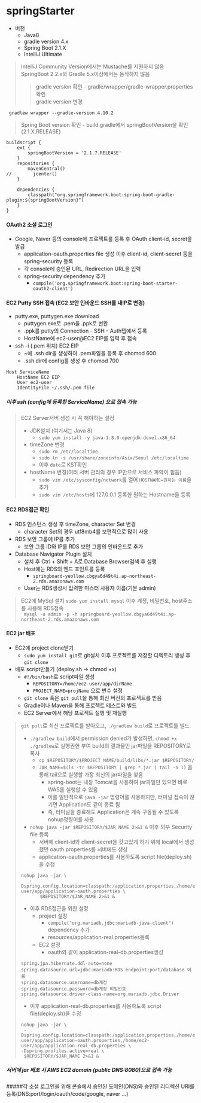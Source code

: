 # springStarter

* 버전
  * Java8 
  * gradle version 4.x 
  * Spring Boot 2.1.X 
  * IntelliJ Ultimate

> IntelliJ Community Version에서는 Mustache를 지원하지 않음 \
> SpringBoot 2.2.x와 Gradle 5.x이상에서는 동작하지 않음
> > gradle version 확인 - gradle/wrapper/gradle-wrapper.properties 확인 \
> > gradle version 변경
```
 gradlew wrapper --gradle-version 4.10.2
``` 

> Spring Boot version 확인 - build.gradle에서 springBootVersion을 확인 (2.1.X.RELEASE)
```
buildscript {
    ext {
        springBootVersion = '2.1.7.RELEASE'
    }
    repositories {
        mavenCentral()
//        jcenter()
    }

    dependencies {
        classpath("org.springframework.boot:spring-boot-gradle-plugin:${springBootVersion}")
    }
}
```
#### OAuth2 소셜 로그인
* Google, Naver 등의 console에 프로젝트를 등록 후 OAuth client-id, secret을 발급
    *   application-oauth.properties file 생성 이후 client-id, client-secret 등을 spring-security 등록
    *   각 console에 승인된 URL, Redirection URL을 입력
    *   spring-security dependency 추가
        *   `compile('org.springframework.boot:spring-boot-starter-oauth2-client')`
    

#### EC2 Putty SSH 접속 (EC2 보안 인바운드 SSH를 내IP로 변경)
* putty.exe, puttygen.exe download
    *   puttygen.exe로 .pem을 .ppk로 변환
    *   .ppk를 putty의 Connection - SSH - Auth탭에서 등록
    *   HostName에 ec2-user@EC2 EIP를 입력 후 접속
* ssh -i (.pem 위치) EC2 EIP
    *   ~에 .ssh dir을 생성하여 .pem파일을 등록 후 chomod 600
    *   .ssh dir에 config를 생성 후 chomod 700
    
```
Host ServiceName
    HostName EC2 EIP
    User ec2-user
    IdentityFile ~/.ssh/.pem file
```
##### 이후 ssh (config에 등록한 ServiceName) 으로 접속 가능
>   EC2 Server서버 생성 시 꼭 해야하는 설정
> * JDK설치 (여기서는 Java 8)
>   *  `sudo yum install -y java-1.8.0-openjdk-devel.x86_64` 
> * timeZone 변경
>   *  `sudo rm /etc/localtime`
>   *  `sudo ln -s /usr/share/zoneinfo/Asia/Seoul /etc/localtime`
>   * 이후 `date`로 KST확인 
> * hostName 변경(여러 서버 관리의 경우 IP만으로 서비스 파악이 힘듬)
>   * `sudo vim /etc/sysconfig/network`를 열어 `HOSTNAME=원하는 이름`을 추가
>   * `sudo vim /etc/hosts`에 127.0.0.1  등록한 원하는 Hostname을 등록

#### EC2 RDS접근 확인
*   RDS 인스턴스 생성 후 timeZone, character Set 변경
    *  character Set의 경우 utf8mb4를 보편적으로 많이 사용
*   RDS 보안 그룹에 IP를 추가
    *   보안 그룹 ID와 IP를 RDS 보안 그룹의 인바운드로 추가
*   Database Navigator Plugin 설치
    *   설치 후 Ctrl + Shift + A로 Database Browser검색 후 실행
    *   Host에는 RDS의 엔드 포인트를 등록
        *   `springboard-yeollow.cbgya6d49t4i.ap-northeast-2.rds.amazonaws.com`
    *   User는 RDS생성시 입력한 마스터 사용자 이름(기본 admin)
>   EC2에 MySql 설치 `sudo yum install mysql`
>   이후 계정, 비밀번호, host주소를 사용해 RDS접속  \
>   ` mysql -u admin -p -h springboard-yeollow.cbgya6d49t4i.ap-northeast-2.rds.amazonaws.com`

#### EC2 jar 배포   
*   EC2에 project clone받기
    *   `sudo yum install git`로 git설치 이후 프로젝트를 저장할 디렉토리 생성 후 `git clone`
*   배포 script만들기 (deploy.sh -> chmod +x)
    *   `#!/bin/bash`로 script파일 생성
        *   `REPOSITORY=/home/ec2-user/app/dirName`
        *   `PROJECT_NAME=projName` 으로 변수 설정
    *   `git clone` 혹은 `git pull`을 통해 최신 버전의 프로젝트를 받음
    *   Gradle이나 Maven을 통해 프로젝트 테스트와 빌드
    *   EC2 Server에서 해당 프로젝트 실행 및 재실행
>   `git pull`로 최신 프로젝트를 받아오고, `./gradlew build`로 프로젝트를 빌드.
>   *   `./gradlew build`에서 permission denied가 발생하면, `chmod +x ./gradlew`로 실행권한 부여
>      build의 결과물인 jar파일을 REPOSITORY로 복사 
>       *   `cp $REPOSITORY/$PROJECT_NAME/build/libs/*.jar $REPOSITORY/` 
>       *   `JAR_NAME=$(ls -tr $REPOSITORY | grep *.jar | tail -n 1)` 을 통해 tail으로 실행할 가장 최신의 jar파일을 찾음 
>            *   spring-boot는 내장 Tomcat을 사용하여 jar파일만 있으면 바로 WAS를 실행할 수 있음 
>            *   이를 일반적으로 `java -jar` 명령어를 사용하지만, 터미널 접속이 끊기면 Application도 같이 종료 됨 
>            * 즉, 터미널을 종료해도 Application은 계속 구동될 수 있도록 nohup명령어를 사용 
>   *   `nohup java -jar $REPOSITORY/$JAR_NAME 2>&1 &` 이후 외부 Security file 등록
>       *   서버에 client-id와 client-secret을 갖고있게 하기 위해 local에서 생성했던 oauth.properties를 서버에도 생성
>       *   application-oauth.properties를 사용하도록 script file(deploy.sh)을 수정
>```
>nohup java -jar \
>    -Dspring.config.location=classpath:/application.properties,/home/ec2-user/app/application-oauth.properties \ 
>        $REPOSITORY/$JAR_NAME 2>&1 &
>``` 
>   *   이후 RDS접근을 위한 설정
>       *   project 설정 
>           *   `compile("org.mariadb.jdbc:mariadb-java-client")` dependency 추가
>           *   resources/application-real.properties등록
>       *   EC2 설정
>           *   oauth와 같이 application-real-db.properties생성
>```           
>spring.jpa.hibernate.ddl-auto=none
>spring.datasource.url=jdbc:mariadb:RDS endpoint:port/database 이름
>spring.datasource.username=db계정
>spring.datasource.password=db게정 비밀번호
>spring.datasource.driver-class-name=org.mariadb.jdbc.Driver
> ```
>   * 이후 application-real-db.properties를 사용하도록 script file(deploy.sh)을 수정
>```
>nohup java -jar \
>  -Dspring.config.location=classpath:/application.properties,/home/ec2-user/app/application-oauth.properties,/home/ec2-user/app/application-real-db.properties \
> -Dspring.profiles.active=real \
>  $REPOSITORY/$JAR_NAME 2>&1 &
>``` 
##### 서버에 jar 배포 시 AWS EC2 domain (public DNS:8080)으로 접속 가능
#####각 소셜 로그인을 위해 콘솔에서 승인된 도메인(DNS)와 승인된 리디렉션 URI를 등록(DNS:port/login/oauth/code/google, naver ...)